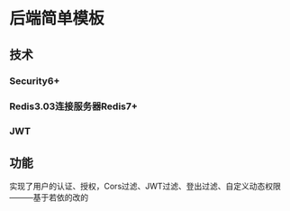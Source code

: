 # 后端简单模板
## 技术
  ### Security6+
  ### Redis3.03连接服务器Redis7+
  ### JWT
## 功能
 实现了用户的认证、授权，Cors过滤、JWT过滤、登出过滤、自定义动态权限
                                               ———基于若依的改的
